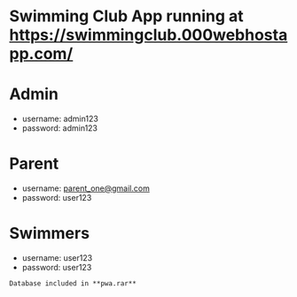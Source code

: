 Swimming Club
App running at https://swimmingclub.000webhostapp.com/
=============

Admin
=====
* username: admin123
* password: admin123

Parent
======
* username: parent_one@gmail.com
* password: user123

Swimmers
========
* username: user123
* password: user123

```
Database included in **pwa.rar**
```
